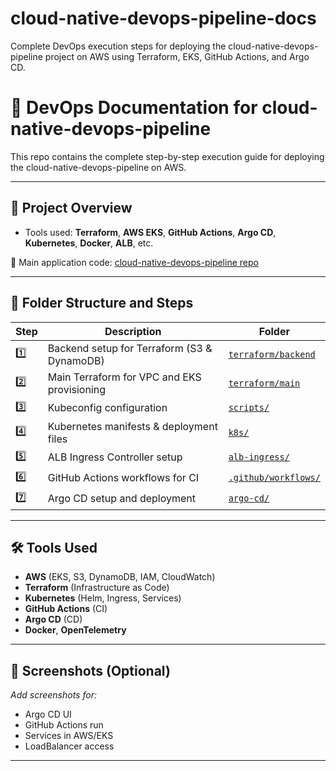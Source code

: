 # cloud-native-devops-pipeline-docs
Complete DevOps execution steps for deploying the cloud-native-devops-pipeline project on AWS using Terraform, EKS, GitHub Actions, and Argo CD.

# 📘 DevOps Documentation for cloud-native-devops-pipeline

This repo contains the complete step-by-step execution guide for deploying the cloud-native-devops-pipeline on AWS.

---

## 🚀 Project Overview

- Tools used: **Terraform**, **AWS EKS**, **GitHub Actions**, **Argo CD**, **Kubernetes**, **Docker**, **ALB**, etc.

🔗 Main application code: [cloud-native-devops-pipeline repo](https://github.com/NiharikaBS/cloud-native-devops-pipeline)

---

## 📁 Folder Structure and Steps

| Step | Description | Folder |
|------|-------------|--------|
| 1️⃣ | Backend setup for Terraform (S3 & DynamoDB) | [`terraform/backend`](./terraform/backend) |
| 2️⃣ | Main Terraform for VPC and EKS provisioning | [`terraform/main`](./terraform/main) |
| 3️⃣ | Kubeconfig configuration | [`scripts/`](./scripts) |
| 4️⃣ | Kubernetes manifests & deployment files | [`k8s/`](./k8s) |
| 5️⃣ | ALB Ingress Controller setup | [`alb-ingress/`](./alb-ingress) |
| 6️⃣ | GitHub Actions workflows for CI | [`.github/workflows/`](./.github/workflows) |
| 7️⃣ | Argo CD setup and deployment | [`argo-cd/`](./argo-cd) |

---

## 🛠 Tools Used

- **AWS** (EKS, S3, DynamoDB, IAM, CloudWatch)
- **Terraform** (Infrastructure as Code)
- **Kubernetes** (Helm, Ingress, Services)
- **GitHub Actions** (CI)
- **Argo CD** (CD)
- **Docker**, **OpenTelemetry**

---

## 📸 Screenshots (Optional)

_Add screenshots for:_
- Argo CD UI
- GitHub Actions run
- Services in AWS/EKS
- LoadBalancer access

---



